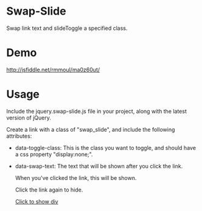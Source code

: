 # Swap-Slide
Swap link text and slideToggle a specified class.

# Demo

http://jsfiddle.net/rmmoul/ma0z60ut/

# Usage
    
Include the jquery.swap-slide.js file in your project, along with the latest version of jQuery.
    
Create a link with a class of "swap_slide", and include the following attributes:
    
- data-toggle-class: This is the class you want to toggle, and should have a css property "display:none;".
- data-swap-text: The text that will be shown after you click the link.

    <div class="hidden_div">
        <p>When you've clicked the link, this will be shown.</p>
        <p>Click the link again to hide.</p>
    </div>
    
    <a href="#" class="swap_slide" data-toggle-class="hidden_div" data-swap-text="Hide Div">Click to show div</a>


